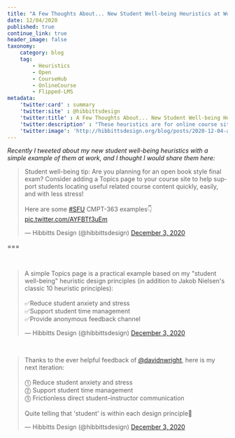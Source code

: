 ```yaml
---
title: "A Few Thoughts About... New Student Well-being Heuristics at Work"
date: 12/04/2020
published: true
continue_link: true
header_image: false
taxonomy:
    category: blog
    tag:
        - Heuristics
        - Open
        - CourseHub
        - OnlineCourse
        - Flipped-LMS
metadata:
    'twitter:card' : summary
    'twitter:site' : @hibbittsdesign
    'twitter:title' : A Few Thoughts About... New Student Well-being Heuristics at Work
    'twitter:description' : "These heuristics are for online course sites, and are in additional to Jakob Nielsen's classic 10 heuristics"
    'twitter:image': 'http://hibbittsdesign.org/blog/posts/2020-12-04-a-few-thoughts-about-new-student-well-being-heuristics-at-work/slide.png'
---
```


_Recently I tweeted about my new student well-being heuristics with a simple example of them at work, and I thought I would share them here:_

<blockquote class="twitter-tweet" data-lang="en"><p lang="en" dir="ltr">Student well-being tip: Are you planning for an open book style final exam? Consider adding a Topics page to your course site to help support students locating useful related course content quickly, easily, and with less stress!<br><br>Here are some <a href="https://twitter.com/hashtag/SFU?src=hash&amp;ref_src=twsrc%5Etfw">#SFU</a> CMPT-363 examples👇 <a href="https://t.co/AYFBTf3uEm">pic.twitter.com/AYFBTf3uEm</a></p>&mdash; Hibbitts Design (@hibbittsdesign) <a href="https://twitter.com/hibbittsdesign/status/1334547601874591746?ref_src=twsrc%5Etfw">December 3, 2020</a></blockquote>
<script async src="https://platform.twitter.com/widgets.js" charset="utf-8"></script>

===

<br>

<blockquote class="twitter-tweet" data-conversation="none"><p lang="en" dir="ltr">A simple Topics page is a practical example based on my &quot;student well-being&quot; heuristic design principles (in addition to Jakob Nielsen&#39;s classic 10 heuristic principles):<br><br>✅Reduce student anxiety and stress<br>✅Support student time management<br>✅Provide anonymous feedback channel</p>&mdash; Hibbitts Design (@hibbittsdesign) <a href="https://twitter.com/hibbittsdesign/status/1334560882836193281?ref_src=twsrc%5Etfw">December 3, 2020</a></blockquote> <script async src="https://platform.twitter.com/widgets.js" charset="utf-8"></script>

<br>

<blockquote class="twitter-tweet" data-conversation="none"><p lang="en" dir="ltr">Thanks to the ever helpful feedback of <a href="https://twitter.com/davidnwright?ref_src=twsrc%5Etfw">@davidnwright</a>, here is my next iteration:<br><br>⓵ Reduce student anxiety and stress<br>⓶ Support student time management<br>⓷ Frictionless direct student–instructor communication<br><br>Quite telling that &#39;student&#39; is within each design principle🙂</p>&mdash; Hibbitts Design (@hibbittsdesign) <a href="https://twitter.com/hibbittsdesign/status/1334574342097698816?ref_src=twsrc%5Etfw">December 3, 2020</a></blockquote> <script async src="https://platform.twitter.com/widgets.js" charset="utf-8"></script>
